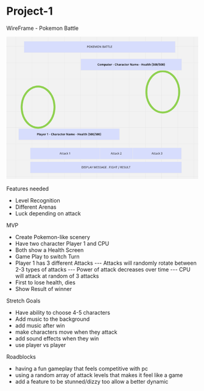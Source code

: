 # Project-1

WireFrame - Pokemon Battle

![wireframe](https://github.com/prijacash/Project-1/blob/main/Pokemon%20battle.png)

Features needed
- Level Recognition
- Different Arenas
- Luck depending on attack


MVP
- Create Pokemon-like scenery
- Have two character Player 1 and CPU
- Both show a Health Screen
- Game Play to switch Turn
- Player 1 has 3 different Attacks
--- Attacks will randomly rotate between 2-3 types of attacks
--- Power of attack decreases over time
--- CPU will attack at random of 3 attacks 
- First to lose health, dies
- Show Result of winner


Stretch Goals
- Have ability to choose 4-5 characters
- Add music to the background
- add music after win
- make characters move when they attack
- add sound effects when they win
- use player vs player

Roadblocks 
- having a fun gameplay that feels competitive with pc
- using a random array of attack levels that makes it feel like a game
- add a feature to be stunned/dizzy too allow a better dynamic 